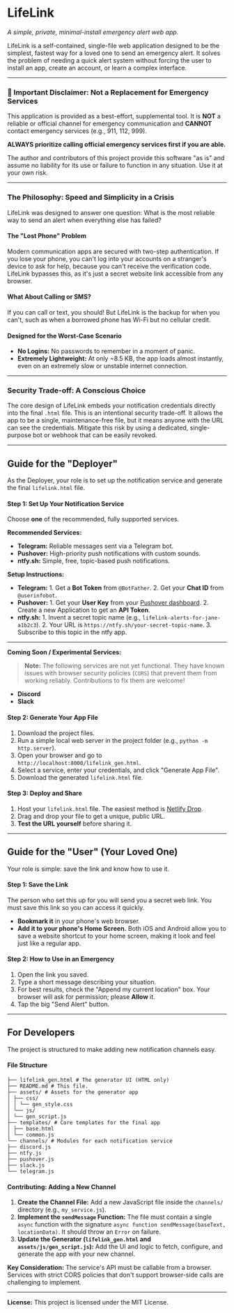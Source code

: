 # LifeLink

*A simple, private, minimal-install emergency alert web app.*

LifeLink is a self-contained, single-file web application designed to be the simplest, fastest way for a loved one to send an emergency alert. It solves the problem of needing a quick alert system without forcing the user to install an app, create an account, or learn a complex interface.

---

### 🚨 Important Disclaimer: Not a Replacement for Emergency Services

This application is provided as a best-effort, supplemental tool. It is **NOT** a reliable or official channel for emergency communication and **CANNOT** contact emergency services (e.g., 911, 112, 999).

**ALWAYS prioritize calling official emergency services first if you are able.**

The author and contributors of this project provide this software "as is" and assume no liability for its use or failure to function in any situation. Use it at your own risk.

---

### The Philosophy: Speed and Simplicity in a Crisis

LifeLink was designed to answer one question: What is the most reliable way to send an alert when everything else has failed?

#### The "Lost Phone" Problem
Modern communication apps are secured with two-step authentication. If you lose your phone, you can't log into your accounts on a stranger's device to ask for help, because you can't receive the verification code. LifeLink bypasses this, as it's just a secret website link accessible from any browser.

#### What About Calling or SMS?
If you can call or text, you should! But LifeLink is the backup for when you can't, such as when a borrowed phone has Wi-Fi but no cellular credit.

#### Designed for the Worst-Case Scenario
*   **No Logins:** No passwords to remember in a moment of panic.
*   **Extremely Lightweight:** At only ~8.5 KB, the app loads almost instantly, even on an extremely slow or unstable internet connection.

---

### Security Trade-off: A Conscious Choice

The core design of LifeLink embeds your notification credentials directly into the final `.html` file. This is an intentional security trade-off. It allows the app to be a single, maintenance-free file, but it means anyone with the URL can see the credentials. Mitigate this risk by using a dedicated, single-purpose bot or webhook that can be easily revoked.

---

## Guide for the "Deployer" 

As the Deployer, your role is to set up the notification service and generate the final `lifelink.html` file.

#### Step 1: Set Up Your Notification Service

Choose **one** of the recommended, fully supported services.

**Recommended Services:**
*   **Telegram:** Reliable messages sent via a Telegram bot.
*   **Pushover:** High-priority push notifications with custom sounds.
*   **ntfy.sh:** Simple, free, topic-based push notifications.

**Setup Instructions:**
*   **Telegram:** 1. Get a **Bot Token** from `@BotFather`. 2. Get your **Chat ID** from `@userinfobot`.
*   **Pushover:** 1. Get your **User Key** from your [Pushover dashboard](https://pushover.net/). 2. Create a new Application to get an **API Token**.
*   **ntfy.sh:** 1. Invent a secret topic name (e.g., `lifelink-alerts-for-jane-a1b2c3`). 2. Your URL is `https://ntfy.sh/your-secret-topic-name`. 3. Subscribe to this topic in the ntfy app.

---
**Coming Soon / Experimental Services:**

> **Note:** The following services are not yet functional. They have known issues with browser security policies (`CORS`) that prevent them from working reliably. Contributions to fix them are welcome!

*   **Discord**
*   **Slack**

#### Step 2: Generate Your App File
1.  Download the project files.
2.  Run a simple local web server in the project folder (e.g., `python -m http.server`).
3.  Open your browser and go to `http://localhost:8000/lifelink_gen.html`.
4.  Select a service, enter your credentials, and click "Generate App File".
5.  Download the generated `lifelink.html` file.

#### Step 3: Deploy and Share
1.  Host your `lifelink.html` file. The easiest method is [Netlify Drop](https://app.netlify.com/drop).
2.  Drag and drop your file to get a unique, public URL.
3.  **Test the URL yourself** before sharing it.

---

## Guide for the "User" (Your Loved One)

Your role is simple: save the link and know how to use it.

#### Step 1: Save the Link
The person who set this up for you will send you a secret web link. You must save this link so you can access it quickly.
*   **Bookmark it** in your phone's web browser.
*   **Add it to your phone's Home Screen.** Both iOS and Android allow you to save a website shortcut to your home screen, making it look and feel just like a regular app.

#### Step 2: How to Use in an Emergency
1.  Open the link you saved.
2.  Type a short message describing your situation.
3.  For best results, check the "Append my current location" box. Your browser will ask for permission; please **Allow** it.
4.  Tap the big "Send Alert" button.

---

## For Developers

The project is structured to make adding new notification channels easy.

#### File Structure

```
├── lifelink_gen.html # The generator UI (HTML only)
├── README.md # This file.
├── assets/ # Assets for the generator app
│ ├── css/
│ │ └── gen_style.css
│ └── js/
│ └── gen_script.js
├── templates/ # Core templates for the final app
│ ├── base.html
│ └── common.js
└── channels/ # Modules for each notification service
├── discord.js
├── ntfy.js
├── pushover.js
├── slack.js
└── telegram.js 
```

#### Contributing: Adding a New Channel

1.  **Create the Channel File:** Add a new JavaScript file inside the `channels/` directory (e.g., `my_service.js`).
2.  **Implement the `sendMessage` Function:** The file must contain a single `async` function with the signature `async function sendMessage(baseText, locationData)`. It should throw an `Error` on failure.
3.  **Update the Generator (`lifelink_gen.html` and `assets/js/gen_script.js`):** Add the UI and logic to fetch, configure, and generate the app with your new channel.

**Key Consideration:** The service's API must be callable from a browser. Services with strict CORS policies that don't support browser-side calls are challenging to implement.

---
**License:** This project is licensed under the MIT License.
